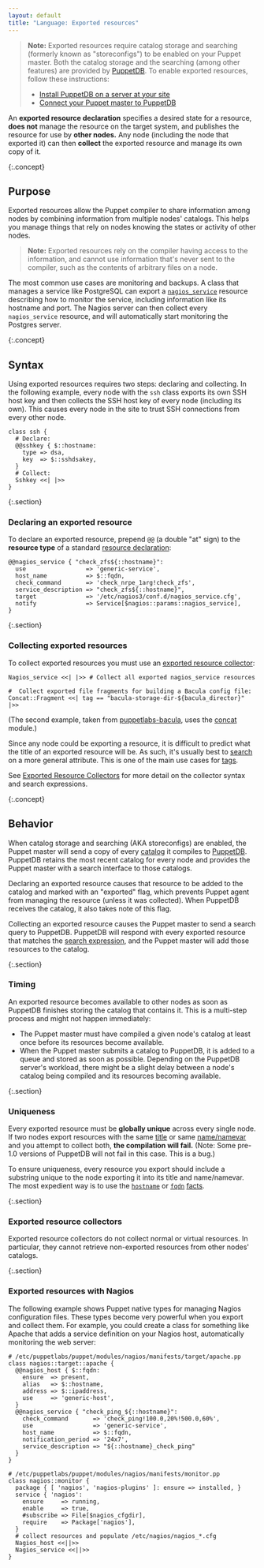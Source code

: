 ```yaml
---
layout: default
title: "Language: Exported resources"
---
```


[resources]: ./lang_resources.html
[nagios_service]: ./type.html#nagiosservice
[concat]: http://forge.puppetlabs.com/ripienaar/concat
[title]: ./lang_resources.html#title
[namevar]: ./lang_resources.html#namenamevar
[hostname]: {{facter}}/core_facts.html#hostname
[fqdn]: {{facter}}/core_facts.html#fqdn
[tags]: ./lang_tags.html
[facts]: ./lang_variables.html#facts
[bacula]: https://forge.puppetlabs.com/puppetlabs/bacula
[exported_collector]: ./lang_collectors.html#exported-resource-collectors
[search]: ./lang_collectors.html#search-expressions
[puppetdb]: {{puppetdb}}/
[puppetdb_connect]: {{puppetdb}}/connect_puppet_master.html
[puppetdb_install]: {{puppetdb}}/install_via_module.html
[catalog]: ./lang_summary.html#compilation-and-catalogs

> **Note:** Exported resources require catalog storage and searching (formerly known as "storeconfigs") to be enabled on your Puppet master. Both the catalog storage and the searching (among other features) are provided by [PuppetDB][]. To enable exported resources, follow these instructions:
>
> * [Install PuppetDB on a server at your site][puppetdb_install]
> * [Connect your Puppet master to PuppetDB][puppetdb_connect]

An **exported resource declaration** specifies a desired state for a resource, **does not** manage the resource on the target system, and publishes the resource for use by **other nodes.** Any node (including the node that exported it) can then **collect** the exported resource and manage its own copy of it.

{:.concept}
## Purpose


Exported resources allow the Puppet compiler to share information among nodes by combining information from multiple nodes' catalogs. This helps you manage things that rely on nodes knowing the states or activity of other nodes.

> **Note:** Exported resources rely on the compiler having access to the information, and cannot use information that's never sent to the compiler, such as the contents of arbitrary files on a node.

The most common use cases are monitoring and backups. A class that manages a service like PostgreSQL can export a [`nagios_service`][nagios_service] resource describing how to monitor the service, including information like its hostname and port. The Nagios server can then collect every `nagios_service` resource, and will automatically start monitoring the Postgres server.

{:.concept}
## Syntax


Using exported resources requires two steps: declaring and collecting. In the following example, every node with the `ssh` class exports its own SSH host key and then collects the SSH host key of every node (including its own). This causes every node in the site to trust SSH connections from every other node.

``` puppet
class ssh {
  # Declare:
  @@sshkey { $::hostname:
    type => dsa,
    key  => $::sshdsakey,
  }
  # Collect:
  Sshkey <<| |>>
}
```

{:.section}
### Declaring an exported resource

To declare an exported resource, prepend `@@` (a double "at" sign) to the **resource type** of a standard [resource declaration][resources]:

``` puppet
@@nagios_service { "check_zfs${::hostname}":
  use                 => 'generic-service',
  host_name           => $::fqdn,
  check_command       => 'check_nrpe_1arg!check_zfs',
  service_description => "check_zfs${::hostname}",
  target              => '/etc/nagios3/conf.d/nagios_service.cfg',
  notify              => Service[$nagios::params::nagios_service],
}
```

{:.section}
### Collecting exported resources

To collect exported resources you must use an [exported resource collector][exported_collector]:

``` puppet
Nagios_service <<| |>> # Collect all exported nagios_service resources

#  Collect exported file fragments for building a Bacula config file:
Concat::Fragment <<| tag == "bacula-storage-dir-${bacula_director}" |>>
```

(The second example, taken from [puppetlabs-bacula][bacula], uses the [concat][] module.)

Since any node could be exporting a resource, it is difficult to predict what the title of an exported resource will be. As such, it's usually best to [search][] on a more general attribute. This is one of the main use cases for [tags][].

See [Exported Resource Collectors][exported_collector] for more detail on the collector syntax and search expressions.

{:.concept}
## Behavior

When catalog storage and searching (AKA storeconfigs) are enabled, the Puppet master will send a copy of every [catalog][] it compiles to [PuppetDB][]. PuppetDB retains the most recent catalog for every node and provides the Puppet master with a search interface to those catalogs.

Declaring an exported resource causes that resource to be added to the catalog and marked with an "exported" flag, which prevents Puppet agent from managing the resource (unless it was collected). When PuppetDB receives the catalog, it also takes note of this flag.

Collecting an exported resource causes the Puppet master to send a search query to PuppetDB. PuppetDB will respond with every exported resource that matches the [search expression][search], and the Puppet master will add those resources to the catalog.

{:.section}
### Timing

An exported resource becomes available to other nodes as soon as PuppetDB finishes storing the catalog that contains it. This is a multi-step process and might not happen immediately:

* The Puppet master must have compiled a given node's catalog at least once before its resources become available.
* When the Puppet master submits a catalog to PuppetDB, it is added to a queue and stored as soon as possible. Depending on the PuppetDB server's workload, there might be a slight delay between a node's catalog being compiled and its resources becoming available.

{:.section}
### Uniqueness

Every exported resource must be **globally unique** across every single node. If two nodes export resources with the same [title][] or same [name/namevar][namevar] and you attempt to collect both, **the compilation will fail.** (Note: Some pre-1.0 versions of PuppetDB will not fail in this case. This is a bug.)

To ensure uniqueness, every resource you export should include a substring unique to the node exporting it into its title and name/namevar. The most expedient way is to use the [`hostname`][hostname] or [`fqdn`][fqdn] [facts][].

{:.section}
### Exported resource collectors

Exported resource collectors do not collect normal or virtual resources. In particular, they cannot retrieve non-exported resources from other nodes' catalogs.

{:.section}
### Exported resources with Nagios

The following example shows Puppet native types for managing Nagios configuration
files. These types become very powerful when you export and collect
them. For example, you could create a class for something like
Apache that adds a service definition on your Nagios host,
automatically monitoring the web server:

``` puppet
# /etc/puppetlabs/puppet/modules/nagios/manifests/target/apache.pp
class nagios::target::apache {
  @@nagios_host { $::fqdn:
    ensure  => present,
    alias   => $::hostname,
    address => $::ipaddress,
    use     => 'generic-host',
  }
  @@nagios_service { "check_ping_${::hostname}":
    check_command       => 'check_ping!100.0,20%!500.0,60%',
    use                 => 'generic-service',
    host_name           => $::fqdn,
    notification_period => '24x7',
    service_description => "${::hostname}_check_ping"
  }
}

# /etc/puppetlabs/puppet/modules/nagios/manifests/monitor.pp
class nagios::monitor {
  package { [ 'nagios', 'nagios-plugins' ]: ensure => installed, }
  service { 'nagios':
    ensure     => running,
    enable     => true,
    #subscribe => File[$nagios_cfgdir],
    require    => Package['nagios'],
  }
  # collect resources and populate /etc/nagios/nagios_*.cfg
  Nagios_host <<||>>
  Nagios_service <<||>>
}
```
